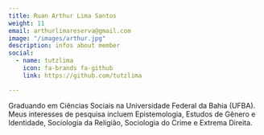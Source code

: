 ```yaml
---
title: Ruan Arthur Lima Santos
weight: 11
email: arthurlimareserva@gmail.com
image: "/images/arthur.jpg"
description: infos about member
social:
  - name: tutzlima
    icon: fa-brands fa-github
    link: https://github.com/tutzlima

---
```


Graduando em Ciências Sociais na Universidade Federal da Bahia (UFBA). Meus interesses de pesquisa incluem Epistemologia, Estudos de Gênero e Identidade, Sociologia da Religião, Sociologia do Crime e Extrema Direita.
